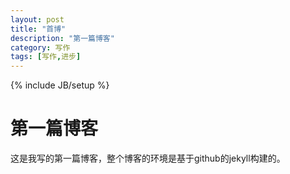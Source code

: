 ```yaml
---
layout: post
title: "首博"
description: "第一篇博客"
category: 写作
tags: [写作,进步]
---
```

{% include JB/setup %}

# 第一篇博客
这是我写的第一篇博客，整个博客的环境是基于github的jekyll构建的。